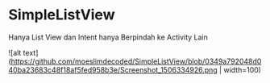 # SimpleListView
Hanya List View dan Intent hanya Berpindah ke Activity Lain

![alt text](https://github.com/moeslimdecoded/SimpleListView/blob/0349a792048d040ba23683c48f18af5fed958b3e/Screenshot_1506334926.png | width=100)
